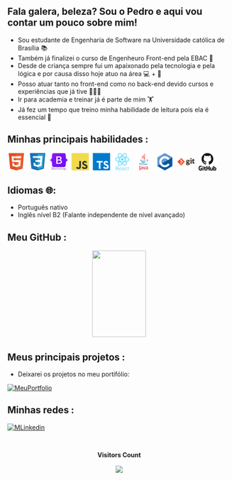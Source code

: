 ## Fala galera, beleza? Sou o Pedro e aqui vou contar um pouco sobre mim!

- Sou estudante de Engenharia de Software na Universidade católica de Brasília 📚
- Também já finalizei o curso de Engenheuro Front-end pela EBAC 🧩
- Desde de criança sempre fui um apaixonado pela tecnologia e pela lógica e por causa disso hoje atuo na área 💻 + 📐
- Posso atuar tanto no front-end como no back-end devido cursos e experiências que já tive 🧑🏾‍💻
- Ir para academia e treinar já é parte de mim 🏋️
- Já fez um tempo que treino minha habilidade de leitura pois ela é essencial 📖

## Minhas principais habilidades :

<div>
  <img src="https://github.com/devicons/devicon/blob/master/icons/html5/html5-original.svg" title="HTML5" alt="HTML" width="40" height="40"/>&nbsp;
  <img src="https://github.com/devicons/devicon/blob/master/icons/css3/css3-original.svg" title="css" alt="CSS" width="40" height="40"/>&nbsp;
  <img src="https://github.com/devicons/devicon/blob/master/icons/bootstrap/bootstrap-original-wordmark.svg" title="Bootstrap" alt="Bootstrap" width="40" height="40"/>&nbsp;
  <img src="https://github.com/devicons/devicon/blob/master/icons/javascript/javascript-original.svg" title="JavaScript" alt="JavaScript" width="40" height="40"/>&nbsp;
  <img src="https://github.com/devicons/devicon/blob/master/icons/typescript/typescript-original.svg" title="Typescript" alt="Typescript" width="40" height="40"/>&nbsp;
  <img src="https://github.com/devicons/devicon/blob/master/icons/react/react-original-wordmark.svg" title="React" alt="Java" width="40" height="40"/>&nbsp;
  <img src="https://github.com/devicons/devicon/blob/master/icons/java/java-original-wordmark.svg" title="Java" alt="Java" width="40" height="40"/>&nbsp;
  <img src="https://github.com/devicons/devicon/blob/master/icons/c/c-original.svg" title="C" alt="C" width="40" height="40"/>&nbsp;
  <img src="https://github.com/devicons/devicon/blob/master/icons/git/git-original-wordmark.svg" title="Git" alt="Git" width="40" height="40"/>&nbsp;
  <img src="https://github.com/devicons/devicon/blob/master/icons/github/github-original-wordmark.svg" title="GitHub" alt="GitHub" width="40" height="40"/>&nbsp;
</div>

## Idiomas 🌐:

- Português nativo
- Inglês nível B2 (Falante independente de nível avançado)

## Meu GitHub : 

<div align="center">
  <img width="49%" height="195px" src= "https://github-readme-stats.vercel.app/api/top-langs/?username=PedroHenrique004&layout=compact&theme=tokyonight"/>
</div>

## Meus principais projetos :

- Deixarei os projetos no meu portifólio:

[![MeuPortfolio](https://img.shields.io/badge/my_portfolio-000?style=for-the-badge&logo=ko-fi&logoColor=white)](https://meu-portifolio-hazel.vercel.app)

## Minhas redes :

[![MLinkedin](https://img.shields.io/badge/-LinkedIn-%230077B5?style=for-the-badge&logo=linkedin&logoColor=white)](https://www.linkedin.com/in/pedrosantos004/)

<div align="center">
<br><p align="centre"><b>Visitors Count</b></p>  
<p align="center"><img align="center" src="https://profile-counter.glitch.me/{PedroHenrique004}/count.svg" /></p> 
<br>  
